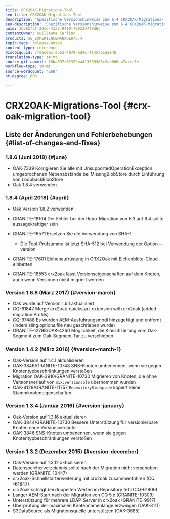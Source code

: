 ```yaml
---
title: CRX2OAK-Migrations-Tool
seo-title: CRX2OAK-Migrations-Tool
description: 'Spezifische Versionshinweise zum 6.4 CRX2OAK-Migrations-Tool für Adobe Experience Manager '
seo-description: 'Spezifische Versionshinweise zum 6.4 CRX2OAK-Migrations-Tool für Adobe Experience Manager '
uuid: 1b582faf-2dc6-41a2-9419-7e82347f9d6c
contentOwner: Guillaume Carlino
products: SG_EXPERIENCEMANAGER/6.4
topic-tags: release-notes
content-type: reference
discoiquuid: cfdaceac-a5b3-4070-ad4c-f1457b1e2e4b
translation-type: tm+mt
source-git-commit: f8ba597c62379ba413309303c2ad066ab7afce1e
workflow-type: tm+mt
source-wordcount: '268'
ht-degree: 66%

---
```



# CRX2OAK-Migrations-Tool {#crx-oak-migration-tool}

## Liste der Änderungen und Fehlerbehebungen {#list-of-changes-and-fixes}

### 1.8.6 (Juni 2018) {#june}

* OAK-7339 Korrigieren Sie alle mit UnsupportedOperationException umgebrochenen Nebenabstände bei MissingBlobStore durch Einführung von LoopbackBlobStore
* Oak 1.8.4 verwenden

### 1.8.4 (April 2018) {#april}

* Oak Version 1.8.2 verwenden
* GRANITE-18104 Der Fehler bei der Repo-Migration von 6.3 auf 6.4 sollte aussagekräftiger sein
* GRANITE-16571 Ersetzen Sie die Verwendung von SHA-1.

   * Die Tool-Prüfsumme ist jetzt SHA-512 bei Verwendung der Option —version

* GRANITE-17601 Eichenaufrüstung in CRX2Oak mit Eichenblüte-Cloud einbetten
* GRANITE-18553 crx2oak lässt Versionseigenschaften auf dem Knoten, auch wenn Versionen nicht migriert werden

### Version 1.6.8 (März 2017) {#version-march}

* Oak wurde auf Version 1.6.1 aktualisiert
* CQ-61847 Merge crx2oak-quickstart-extension with crx2oak (added migration Profils)
* CQ-97488 Es wurden AEM-Ausführungsmodi hinzugefügt und entfernt (indem sling.options.file neu geschrieben wurde)
* GRANITE-12798/OAK-4260 Möglichkeit, die Klassifizierung vom Oak-Segment zum Oak-Segment-Tar zu verschieben

### Version 1.4.2 (März 2016) {#version-march-1}

* Oak-Version auf 1.4.1 aktualisieren
* OAK-3846/GRANITE-10748 SNS-Knoten umbenennen, wenn sie gegen Knotentypbeschränkungen verstoßen
* Migration OAK-3910/GRANITE-10730 Migrieren von Knoten, die ohne Versionsverlauf von `mix:versionable` übernommen wurden
* OAK-4128/GRANITE-11757 `RepositorySidegrade` kopiert keine Stammknoteneigenschaften

### Version 1.3.4 (Januar 2016) {#version-january}

* Oak-Version auf 1.3.16 aktualisieren
* OAK-3844/GRANITE-10730 Bessere Unterstützung für versionierbare Knoten ohne Versionsverläufe
* OAK-3846 SNS-Knoten umbenennen, wenn sie gegen Knotentypbeschränkungen verstoßen

### Version 1.3.2 (Dezember 2015) {#version-december}

* Oak-Version auf 1.3.12 aktualisieren
* Datenspeicherverzeichnis sollte nach der Migration nicht verschoben werden (GRANITE-10447)
* crx2oak-Schnellstarterweiterung mit crx2oak zusammenführen (CQ -61847)
* crx2oak schlägt bei doppelten Werten im Repository fehl (CQ-61906)
* Langer AEM-Start nach der Migration von CQ 5.x (GRANITE-10309)
* Unterstützung für mehrere LDAP-Server in crx2oak (GRANITE-9917)
* Überprüfung der maximalen Knotennamenlänge erzwingen (OAK-3111)
* S3DataSource als Migrationsquelle unterstützen (OAK-3685)
